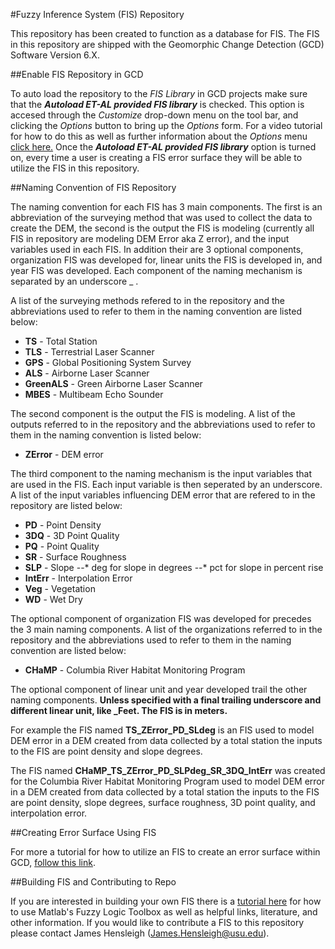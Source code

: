 #Fuzzy Inference System (FIS) Repository

This repository has been created to function as a database for FIS. The FIS in this repository are shipped with the Geomorphic Change Detection (GCD) Software Version 6.X. 

##Enable FIS Repository in GCD

To auto load the repository to the _FIS Library_ in GCD projects make sure that the **_Autoload ET-AL provided FIS library_** is checked. This option is accesed through the _Customize_ drop-down menu on the tool bar, and clicking the _Options_ button to bring up the _Options_ form. For a video tutorial for how to do this as well as further information about the _Options_ menu [click here.](http://gcd6help.joewheaton.org/gcd-command-reference/customize-menu/options) Once the **_Autoload ET-AL provided FIS library_** option is turned on, every time a user is creating a FIS error surface they will be able to utilize the FIS in this repository. 

##Naming Convention of FIS Repository

The naming convention for each FIS has 3 main components. The first is an abbreviation of the surveying method that was used to collect the data to create the DEM, the second is the output the FIS is modeling (currently all FIS in repository are modeling DEM Error aka Z error), and the input variables used in each FIS. In addition their are 3 optional components, organization FIS was developed for, linear units the FIS is developed in, and year FIS was developed. Each component of the naming mechanism is separated by an underscore _ . 

A list of the surveying methods refered to in the repository and the abbreviations used to refer to them in the naming convention are listed below:

* **TS** - Total Station
* **TLS** - Terrestrial Laser Scanner
* **GPS** - Global Positioning System Survey
* **ALS** - Airborne Laser Scanner
* **GreenALS** - Green Airborne Laser Scanner
* **MBES** - Multibeam Echo Sounder

The second component is the output the FIS is modeling. A list of the outputs referred to in the repository and the abbreviations used to refer to them in the naming convention is listed below:

* **ZError** - DEM error

The third component to the naming mechanism is the input variables that are used in the FIS. Each input variable is then seperated by an underscore. A list of the input variables influencing DEM error that are refered to in the repository are listed below:

* **PD** - Point Density
* **3DQ** - 3D Point Quality
* **PQ** - Point Quality
* **SR** - Surface Roughness
* **SLP** - Slope
--* deg for slope in degrees
--* pct for slope in percent rise
* **IntErr** - Interpolation Error
* **Veg** - Vegetation
* **WD** - Wet Dry

The optional component of organization FIS was developed for precedes the 3 main naming components. A list of the organizations referred to in the repository and the abbreviations used to refer to them in the naming convention are listed below:

* **CHaMP** - Columbia River Habitat Monitoring Program

The optional component of linear unit and year developed trail the other naming components. **Unless specified with a final trailing underscore and different linear unit, like _Feet. The FIS is in meters.**

For example the FIS named **TS_ZError_PD_SLdeg** is an FIS used to model DEM error in a DEM created from data collected by a total station the inputs to the FIS are point density and slope degrees.

The FIS named **CHaMP_TS_ZError_PD_SLPdeg_SR_3DQ_IntErr** was created for the Columbia River Habitat Monitoring Program used to model DEM error in a DEM created from data collected by a total station the inputs to the FIS are point density, slope degrees, surface roughness, 3D point quality, and interpolation error.

##Creating Error Surface Using FIS

For more a tutorial for how to utilize an FIS to create an error surface within GCD, [follow this link](http://gcd6help.joewheaton.org/tutorials--how-to/vii-fuzzy-inference-systems-in-gcd).

##Building FIS and Contributing to Repo

If you are interested in building your own FIS there is a [tutorial here](http://gcd6help.joewheaton.org/tutorials--how-to/viii-building-your-own-fis) for how to use Matlab's Fuzzy Logic Toolbox as well as helpful links, literature, and other information. If you would like to contribute a FIS to this repository please contact James Hensleigh (James.Hensleigh@usu.edu).